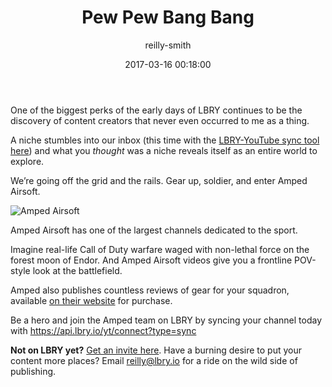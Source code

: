 ﻿---
author: reilly-smith
title: 'Pew Pew Bang Bang'
date: '2017-03-16 00:18:00'
cover: 'airsoft-banner.png'
---
One of the biggest perks of the early days of LBRY continues to be the discovery of content creators that never even occurred to me as a thing.

A niche stumbles into our inbox (this time with the [LBRY-YouTube sync tool here](https://api.lbry.io/yt/connect?type=sync)) and what you *thought* was a niche reveals itself as an entire world to explore.

We’re going off the grid and the rails. Gear up, soldier, and enter Amped Airsoft.

![Amped Airsoft](/img/news/airsoft-inline.png)

Amped Airsoft has one of the largest channels dedicated to the sport.

Imagine real-life Call of Duty warfare waged with non-lethal force on the forest moon of Endor. And Amped Airsoft videos give you a frontline POV-style look at the battlefield.

Amped also publishes countless reviews of gear for your squadron, available [on their website](https://ampedairsoft.com/) for purchase.

Be a hero and join the Amped team on LBRY by syncing your channel today with https://api.lbry.io/yt/connect?type=sync

**Not on LBRY yet?** [Get an invite here](https://lbry.io/get). Have a burning desire to put your content more places? Email reilly@lbry.io for a ride on the wild side of publishing.
